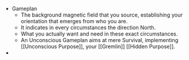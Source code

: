 - Gameplan
	- The background magnetic field that you source, establishing your orientation that emerges from who you are.
	- It indicates in every circumstances the direction North.
	- What you actually want and need in these exact circumstances.
	- An Unconscious Gameplan aims at mere Survival, implementing [[Unconscious Purpose]], your [[Gremlin]] [[Hidden Purpose]].
-